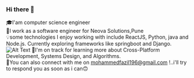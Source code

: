 ### Hi there 👋

🎓I'am computer science engineer<br/>
💫I work as a software engineer for Neova Solutions,Pune<br/>
💡some technologies I enjoy working with include ReactJS, Python, java and Node.js. Currently exploring 
frameworks like springboot and Django.<br/>
![Alt Text](https://media.giphy.com/media/xT9IgzoKnwFNmISR8I/giphy.gif)
💫I'm on track for learning more about Cross-Platform Development, Systems Design, and Algorithms.<br/>
📧You can also connect with me on mohammedfazil196@gmail.com !..i'll try to respond you as soon as i can🙃 
